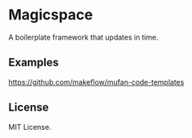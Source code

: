 # Magicspace

A boilerplate framework that updates in time.

## Examples

https://github.com/makeflow/mufan-code-templates

## License

MIT License.
